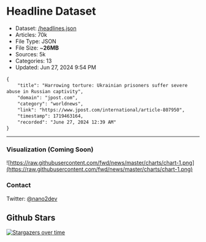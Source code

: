 # Headline Dataset

- Dataset: [/headlines.json](https://raw.githubusercontent.com/fwd/news/master/headlines.json) 
- Articles: 70k
- File Type: JSON
- File Size: ~**26MB**
- Sources: 5k
- Categories: 13
- Updated: Jun 27, 2024 9:54 PM

```
{
    "title": "Harrowing torture: Ukrainian prisoners suffer severe abuse in Russian captivity",
    "domain": "jpost.com",
    "category": "worldnews",
    "link": "https://www.jpost.com/international/article-807950",
    "timestamp": 1719463164,
    "recorded": "June 27, 2024 12:39 AM"
}
```

---

### Visualization (Coming Soon)

![https://raw.githubusercontent.com/fwd/news/master/charts/chart-1.png](https://raw.githubusercontent.com/fwd/news/master/charts/chart-1.png)

### Contact 

Twitter: [@nano2dev](https://twitter.com/nano2dev)

## Github Stars

[![Stargazers over time](https://starchart.cc/fwd/news.svg)](https://starchart.cc/fwd/news)
